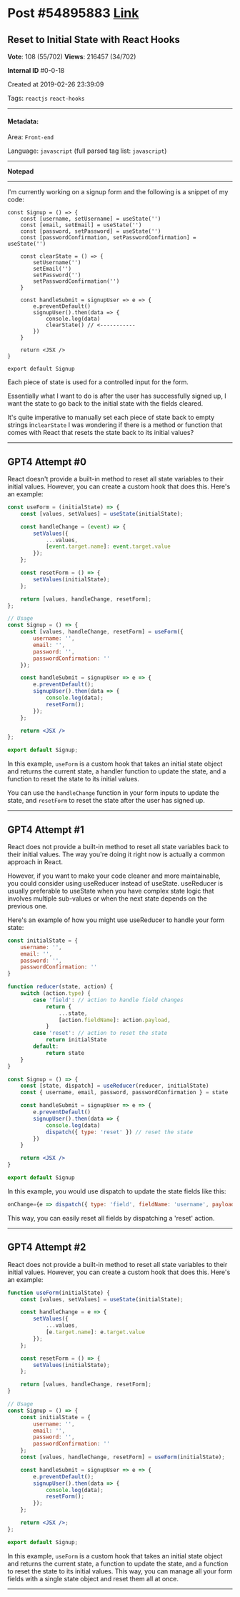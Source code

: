 
# Post \#54895883 [Link](https://stackoverflow.com/questions/54895883/)

## Reset to Initial State with React Hooks

**Vote**: 108 (55/702) **Views**: 216457 (34/702) 

**Internal ID** \#0-0-18

Created at 2019-02-26 23:39:09

Tags: `reactjs` `react-hooks`

----------

#### Metadata:

Area: `Front-end`

Language: `javascript` (full parsed tag list: `javascript`)

----------

**Notepad**


----------

I'm currently working on a signup form and the following is a snippet of my code:

```
const Signup = () => {
    const [username, setUsername] = useState('')
    const [email, setEmail] = useState('')
    const [password, setPassword] = useState('')
    const [passwordConfirmation, setPasswordConfirmation] = useState('')

    const clearState = () => {
        setUsername('')
        setEmail('')
        setPassword('')
        setPasswordConfirmation('')
    }

    const handleSubmit = signupUser => e => {
        e.preventDefault()
        signupUser().then(data => {
            console.log(data)
            clearState() // <-----------
        })
    }

    return <JSX />
}

export default Signup
```


Each piece of state is used for a controlled input for the form.

Essentially what I want to do is after the user has successfully signed up, I want the state to go back to the initial state with the fields cleared.

It's quite imperative to manually set each piece of state back to empty strings in`clearState` I was wondering if there is a method or function that comes with React that resets the state back to its initial values?


----------
        
## GPT4 Attempt \#0

React doesn't provide a built-in method to reset all state variables to their initial values. However, you can create a custom hook that does this. Here's an example:

```jsx
const useForm = (initialState) => {
    const [values, setValues] = useState(initialState);

    const handleChange = (event) => {
        setValues({
            ...values,
            [event.target.name]: event.target.value
        });
    };

    const resetForm = () => {
        setValues(initialState);
    };

    return [values, handleChange, resetForm];
};

// Usage
const Signup = () => {
    const [values, handleChange, resetForm] = useForm({
        username: '',
        email: '',
        password: '',
        passwordConfirmation: ''
    });

    const handleSubmit = signupUser => e => {
        e.preventDefault();
        signupUser().then(data => {
            console.log(data);
            resetForm();
        });
    };

    return <JSX />
};

export default Signup;
```

In this example, `useForm` is a custom hook that takes an initial state object and returns the current state, a handler function to update the state, and a function to reset the state to its initial values. 

You can use the `handleChange` function in your form inputs to update the state, and `resetForm` to reset the state after the user has signed up.

--------

## GPT4 Attempt \#1

React does not provide a built-in method to reset all state variables back to their initial values. The way you're doing it right now is actually a common approach in React. 

However, if you want to make your code cleaner and more maintainable, you could consider using useReducer instead of useState. useReducer is usually preferable to useState when you have complex state logic that involves multiple sub-values or when the next state depends on the previous one. 

Here's an example of how you might use useReducer to handle your form state:

```jsx
const initialState = {
    username: '',
    email: '',
    password: '',
    passwordConfirmation: ''
}

function reducer(state, action) {
    switch (action.type) {
        case 'field': // action to handle field changes
            return {
                ...state,
                [action.fieldName]: action.payload,
            }
        case 'reset': // action to reset the state
            return initialState
        default:
            return state
    }
}

const Signup = () => {
    const [state, dispatch] = useReducer(reducer, initialState)
    const { username, email, password, passwordConfirmation } = state

    const handleSubmit = signupUser => e => {
        e.preventDefault()
        signupUser().then(data => {
            console.log(data)
            dispatch({ type: 'reset' }) // reset the state
        })
    }

    return <JSX />
}

export default Signup
```

In this example, you would use dispatch to update the state fields like this:

```jsx
onChange={e => dispatch({ type: 'field', fieldName: 'username', payload: e.target.value })}
```

This way, you can easily reset all fields by dispatching a 'reset' action.

--------

## GPT4 Attempt \#2

React does not provide a built-in method to reset all state variables to their initial values. However, you can create a custom hook that does this. Here's an example:

```jsx
function useForm(initialState) {
    const [values, setValues] = useState(initialState);

    const handleChange = e => {
        setValues({
            ...values,
            [e.target.name]: e.target.value
        });
    };

    const resetForm = () => {
        setValues(initialState);
    };

    return [values, handleChange, resetForm];
}

// Usage
const Signup = () => {
    const initialState = {
        username: '',
        email: '',
        password: '',
        passwordConfirmation: ''
    };
    const [values, handleChange, resetForm] = useForm(initialState);

    const handleSubmit = signupUser => e => {
        e.preventDefault();
        signupUser().then(data => {
            console.log(data);
            resetForm();
        });
    };

    return <JSX />;
};

export default Signup;
```

In this example, `useForm` is a custom hook that takes an initial state object and returns the current state, a function to update the state, and a function to reset the state to its initial values. This way, you can manage all your form fields with a single state object and reset them all at once.

--------
